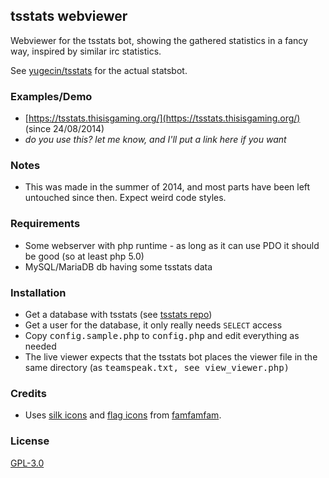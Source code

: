 
tsstats webviewer
-----------------
Webviewer for the tsstats bot, showing the gathered statistics in a fancy way, inspired by similar irc statistics.

See [yugecin/tsstats](https://github.com/yugecin/tsstats) for the actual statsbot.

### Examples/Demo
* [https://tsstats.thisisgaming.org/](https://tsstats.thisisgaming.org/) (since 24/08/2014)
* *do you use this? let me know, and I'll put a link here if you want*

### Notes
* This was made in the summer of 2014, and most parts have been left untouched since then. Expect weird code styles.

### Requirements
* Some webserver with php runtime - as long as it can use PDO it should be good (so at least php 5.0)
* MySQL/MariaDB db having some tsstats data

### Installation
* Get a database with tsstats (see [tsstats repo](https://github.com/yugecin/tsstats))
* Get a user for the database, it only really needs `SELECT` access
* Copy <kbd>config.sample.php</kbd> to <kbd>config.php</kbd> and edit everything as needed
* The live viewer expects that the tsstats bot places the viewer file in the same directory (as <kbd>teamspeak.txt<kbd>, see <kbd>view_viewer.php</kbd>)

### Credits
* Uses [silk icons](http://www.famfamfam.com/lab/icons/silk/) and [flag icons](http://www.famfamfam.com/lab/icons/flags/) from [famfamfam](http://www.famfamfam.com).

### License
[GPL-3.0](/LICENSE)

